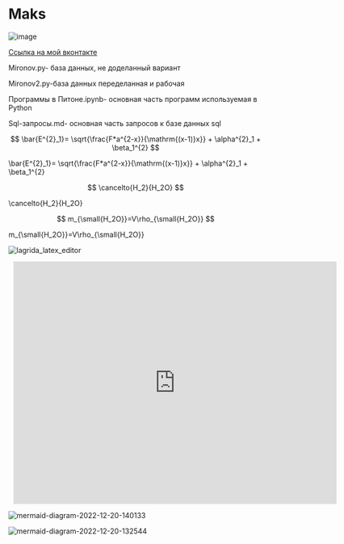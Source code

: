 # Maks
![image](https://user-images.githubusercontent.com/114468719/192454203-f25eed71-a912-4204-ba8f-6ccc8b2deb82.png)

[Ссылка на мой вконтакте](https://vk.com/id316641125)

Mironov.py- база данных, не доделанный вариант

Mironov2.py-база данных переделанная и рабочая

Программы в Питоне.ipynb- основная часть программ используемая в Python

Sql-запросы.md- основная часть запросов к базе данных sql

$$ \bar{E^{2}_1}= \sqrt{\frac{F*a^{2-x}}{\mathrm{(x-1)}x}} + \alpha^{2}_1 + \beta_1^{2} $$

\bar{E^{2}_1}= \sqrt{\frac{F*a^{2-x}}{\mathrm{(x-1)}x}} + \alpha^{2}_1 + \beta_1^{2}

$$ \cancelto{H_2}{H_2O} $$

\cancelto{H_2}{H_2O}

$$ m_{\small{H_2O}}=V\rho_{\small{H_2O}} $$

m_{\small{H_2O}}=V\rho_{\small{H_2O}}


![lagrida_latex_editor](https://user-images.githubusercontent.com/114468719/200492399-2c194af9-b1ae-4852-9bfa-b3585a715efb.png)


<div style="width: 640px; height: 480px; margin: 10px; position: relative;"><iframe allowfullscreen frameborder="0" style="width:640px; height:480px" src="https://lucid.app/documents/embedded/797a7886-7b6b-4191-bff2-363deacebb17" id="6UJ9Xi5PlQsw"></iframe></div>

![mermaid-diagram-2022-12-20-140133](https://user-images.githubusercontent.com/114468719/208603885-ebc4b7b4-bc81-420c-9359-acd898aac56d.png)



![mermaid-diagram-2022-12-20-132544](https://user-images.githubusercontent.com/114468719/208598360-769a9257-e02c-46c6-a776-a97b060327ca.png)
